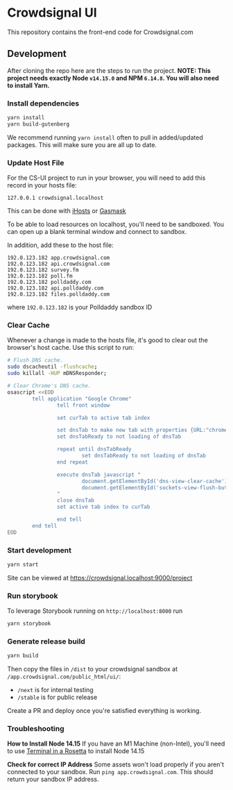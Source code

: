 # Crowdsignal UI

This repository contains the front-end code for Crowdsignal.com


## Development

After cloning the repo here are the steps to run the project. **NOTE: This project needs exactly Node `v14.15.0` and NPM `6.14.8`. You will also need to install Yarn.**

### Install dependencies

```sh
yarn install
yarn build-gutenberg
```
We recommend running `yarn install` often to pull in added/updated packages. This will make sure you are all up to date.

### Update Host File

For the CS-UI project to run in your browser, you will need to add this record in your hosts file:

`127.0.0.1 crowdsignal.localhost`

This can be done with [iHosts](https://apps.apple.com/us/app/ihosts-etc-hosts-editor/id1102004240?mt=12) or [Gasmask](https://github.com/2ndalpha/gasmask)

To be able to load resources on localhost, you'll need to be sandboxed. You can open up a blank terminal window and connect to sandbox.

In addition, add these to the host file:

```
192.0.123.182 app.crowdsignal.com
192.0.123.182 api.crowdsignal.com
192.0.123.182 survey.fm
192.0.123.182 poll.fm
192.0.123.182 polldaddy.com
192.0.123.182 api.polldaddy.com
192.0.123.182 files.polldaddy.com
```

where `192.0.123.182` is your Polldaddy sandbox ID
 
### Clear Cache

Whenever a change is made to the hosts file, it's good to clear out the browser's host cache. Use this script to run:

```sh
# Flush DNS cache.
sudo dscacheutil -flushcache;
sudo killall -HUP mDNSResponder;

# Clear Chrome's DNS cache.
osascript <<EOD
        tell application "Google Chrome"
                tell front window

                set curTab to active tab index

                set dnsTab to make new tab with properties {URL:"chrome://net-internals/#dns"}
                set dnsTabReady to not loading of dnsTab

                repeat until dnsTabReady
                        set dnsTabReady to not loading of dnsTab
                end repeat

                execute dnsTab javascript "
                        document.getElementById('dns-view-clear-cache').click();
                        document.getElementById('sockets-view-flush-button').click();
                "
                close dnsTab
                set active tab index to curTab

                end tell
        end tell
EOD
```

### Start development

```sh
yarn start
```

Site can be viewed at https://crowdsignal.localhost:9000/project

### Run storybook

To leverage Storybook running on `http://localhost:8000` run

```sh
yarn storybook
```

### Generate release build

```sh
yarn build
```

Then copy the files in `/dist` to your crowdsignal sandbox at `/app.crowdsignal.com/public_html/ui/`:
- `/next` is for internal testing
-  `/stable` is for public release

Create a PR and deploy once you're satisfied everything is working.

### Troubleshooting

**How to Install Node 14.15**
If you have an M1 Machine (non-Intel), you'll need to use [Terminal in a Rosetta](https://www.jurnalanas.com/node-js-mac-m1/#create-a-rosetta-terminal) to install Node 14.15

**Check for correct IP Address**
Some assets won't load properly if you aren't connected to your sandbox. Run `ping app.crowdsignal.com`. This should return your sandbox IP address.


